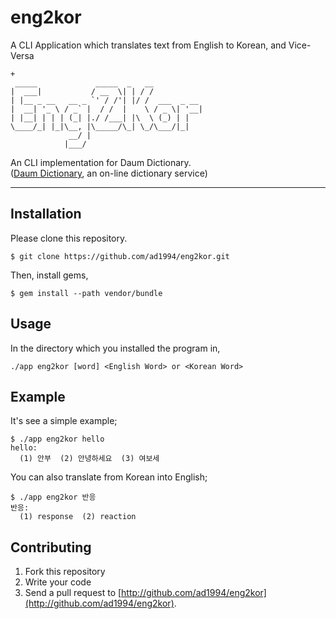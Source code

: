 # eng2kor
A CLI Application which translates text from English to Korean, and Vice-Versa


```
+
 _____             _____  _   __           
|  ___|           / __  \| | / /           
| |__ _ __   __ _ `' / /'| |/ /  ___  _ __ 
|  __| '_ \ / _` |  / /  |    \ / _ \| '__|
| |__| | | | (_| |./ /___| |\  \ (_) | |   
\____/_| |_|\__, |\_____/\_| \_/\___/|_|   
             __/ |                         
            |___/                          
```

An CLI implementation for Daum Dictionary.  
([Daum Dictionary](http://small.dic.daum.net/), an on-line dictionary service)

- - -

## Installation

Please clone this repository.

```
$ git clone https://github.com/ad1994/eng2kor.git
```

Then, install gems,

```
$ gem install --path vendor/bundle
```

## Usage

In the directory which you installed the program in,

```
./app eng2kor [word] <English Word> or <Korean Word>
```

## Example

It's see a simple example;

```
$ ./app eng2kor hello
hello:
  (1) 안부  (2) 안녕하세요  (3) 여보세
```

You can also translate from Korean into English;

```
$ ./app eng2kor 반응
반응:
  (1) response  (2) reaction
```

## Contributing

1. Fork this repository
2. Write your code
3. Send a pull request to [http://github.com/ad1994/eng2kor](http://github.com/ad1994/eng2kor).

